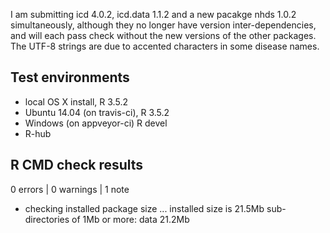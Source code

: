 I am submitting icd 4.0.2, icd.data 1.1.2 and a new pacakge nhds 1.0.2 simultaneously, although they no longer have version inter-dependencies, and will each pass check without the new versions of the other packages. The UTF-8 strings are due to accented characters in some disease names.

## Test environments
* local OS X install, R 3.5.2
* Ubuntu 14.04 (on travis-ci), R 3.5.2
* Windows (on appveyor-ci) R devel
* R-hub

## R CMD check results

0 errors | 0 warnings | 1 note

* checking installed package size ...
     installed size is 21.5Mb
     sub-directories of 1Mb or more:
       data  21.2Mb

